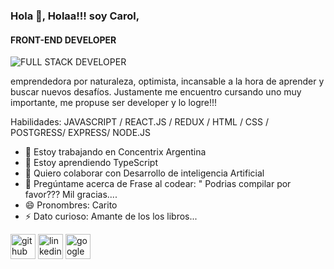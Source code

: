 ### Hola 👋, Holaa!!! soy Carol, 
#### FRONT-END DEVELOPER
![FULL STACK DEVELOPER](https://img.etimg.com/thumb/msid-84146056,width-1200,height-900,imgsize-638053,resizemode-8,quality-100/20210706_developer-economy_01.jpg)

emprendedora por naturaleza, optimista, incansable a la hora de aprender y buscar nuevos desafíos. Justamente me encuentro cursando uno muy importante, me propuse ser developer y lo logre!!!  

Habilidades:  JAVASCRIPT / REACT.JS / REDUX / HTML / CSS / POSTGRESS/ EXPRESS/ NODE.JS

- 🔭 Estoy trabajando en  Concentrix Argentina
- 🌱 Estoy aprendiendo TypeScript 
- 👯 Quiero colaborar con Desarrollo de inteligencia Artificial 
- 💬 Pregúntame acerca de Frase al codear: " Podrias compilar por favor??? Mil gracias....  
- 😄 Pronombres: Carito 
- ⚡ Dato curioso: Amante de los los libros...  


[<img src='https://cdn.jsdelivr.net/npm/simple-icons@3.0.1/icons/github.svg' alt='github' height='40'>](https://github.com/carolnavia)  [<img src='https://cdn.jsdelivr.net/npm/simple-icons@3.0.1/icons/linkedin.svg' alt='linkedin' height='40'>](https://www.linkedin.com/in/https://www.linkedin.com/in/carol-navia-developer//)  [<img src='https://cdn.jsdelivr.net/npm/simple-icons@3.0.1/icons/google.svg' alt='google' height='40'>](carolnaviadev@gmail.com)  






